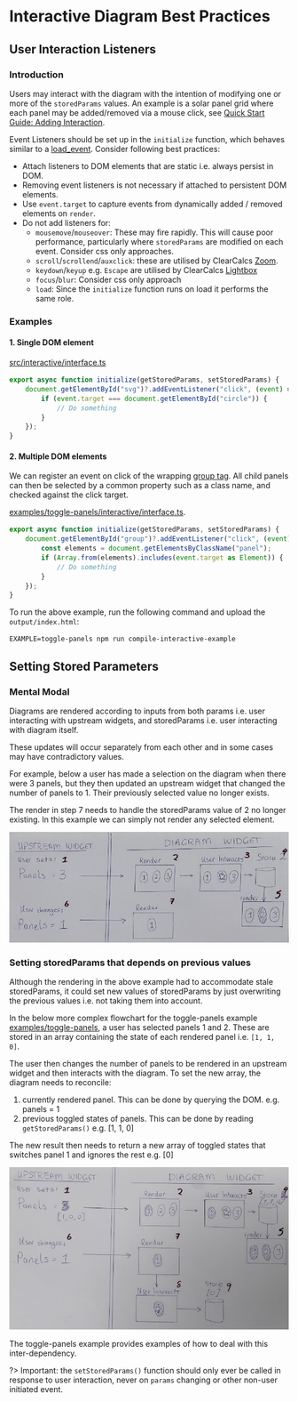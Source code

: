 # Interactive Diagram Best Practices

## User Interaction Listeners

### Introduction

Users may interact with the diagram with the intention of modifying one or more of the `storedParams` values. An example is a solar panel grid where each panel may be added/removed via a mouse click, see [Quick Start Guide: Adding Interaction](/quick-start-guide?id=adding-interaction "Adding Interaction").

Event Listeners should be set up in the `initialize` function, which behaves similar to a [load_event](https://developer.mozilla.org/en-US/docs/Web/API/Window/load_event). Consider following best practices:

-   Attach listeners to DOM elements that are static i.e. always persist in DOM.
-   Removing event listeners is not necessary if attached to persistent DOM elements.
-   Use `event.target` to capture events from dynamically added / removed elements on `render`.
-   Do not add listeners for:
    -   `mousemove`/`mouseover`: These may fire rapidly. This will cause poor performance, particularly where `storedParams` are modified on each event. Consider css only approaches.
    -   `scroll`/`scrollend`/`auxclick`: these are utilised by ClearCalcs [Zoom](/global-capabilities?id=zoom-amp-pan).
    -   `keydown`/`keyup` e.g. `Escape` are utilised by ClearCalcs [Lightbox](/global-capabilities?id=lightbox)
    -   `focus`/`blur`: Consider css only approach
    -   `load`: Since the `initialize` function runs on load it performs the same role.

### Examples

#### 1. Single DOM element

[src/interactive/interface.ts](https://github.com/ClearCalcs/custom-diagram-boilerplate/blob/main/src/interactive/interface.ts#L7)

```javascript
export async function initialize(getStoredParams, setStoredParams) {
    document.getElementById("svg")?.addEventListener("click", (event) => {
        if (event.target === document.getElementById("circle")) {
            // Do something
        }
    });
}
```

#### 2. Multiple DOM elements

We can register an event on click of the wrapping [group tag](https://github.com/ClearCalcs/custom-diagram-boilerplate/blob/main/examples/toggle-panels/interactive/main.html#L10). All child panels can then be selected by a common property such as a class name, and checked against the click target.

[examples/toggle-panels/interactive/interface.ts](https://github.com/ClearCalcs/custom-diagram-boilerplate/blob/main/examples/toggle-panels/interactive/interface.ts).

```javascript
export async function initialize(getStoredParams, setStoredParams) {
    document.getElementById("group")?.addEventListener("click", (event) => {
        const elements = document.getElementsByClassName("panel");
        if (Array.from(elements).includes(event.target as Element)) {
            // Do something
        }
    });
}
```

To run the above example, run the following command and upload the `output/index.html`:

```
EXAMPLE=toggle-panels npm run compile-interactive-example
```

## Setting Stored Parameters

### Mental Modal

Diagrams are rendered according to inputs from both params i.e. user interacting with upstream widgets, and storedParams i.e. user interacting with diagram itself.

These updates will occur separately from each other and in some cases may have contradictory values.

For example, below a user has made a selection on the diagram when there were 3 panels, but they then updated an upstream widget that changed the number of panels to 1. Their previously selected value no longer exists.

The render in step 7 needs to handle the storedParams value of 2 no longer existing. In this example we can simply not render any selected element.

<div style="text-align: center;">

![Screenshot of simple user interaction](_media/interactive-diagram-best-practices/user-interaction-simple-flowchart.jpg)

</div>

### Setting storedParams that depends on previous values

Although the rendering in the above example had to accommodate stale storedParams, it could set new values of storedParams by just overwriting the previous values i.e. not taking them into account.

In the below more complex flowchart for the toggle-panels example [examples/toggle-panels](https://github.com/ClearCalcs/custom-diagram-boilerplate/blob/main/examples/toggle-panels), a user has selected panels 1 and 2. These are stored in an array containing the state of each rendered panel i.e. `[1, 1, 0]`.

The user then changes the number of panels to be rendered in an upstream widget and then interacts with the diagram. To set the new array, the diagram needs to reconcile:

1. currently rendered panel. This can be done by querying the DOM. e.g. panels = 1
2. previous toggled states of panels. This can be done by reading `getStoredParams()` e.g. [1, 1, 0]

The new result then needs to return a new array of toggled states that switches panel 1 and ignores the rest e.g. [0]

<div style="text-align: center;">

![Screenshot of complex user interaction](_media/interactive-diagram-best-practices/user-interaction-complex-flowchart.jpg)

</div>

The toggle-panels example provides examples of how to deal with this inter-dependency.

?> Important: the `setStoredParams()` function should only ever be called in response to user interaction, never on `params` changing or other non-user initiated event.

